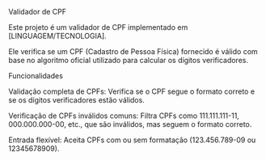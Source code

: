 Validador de CPF 

Este projeto é um validador de CPF implementado em [LINGUAGEM/TECNOLOGIA]. 

Ele verifica se um CPF (Cadastro de Pessoa Física) fornecido é válido com base no algoritmo oficial utilizado para calcular os dígitos verificadores.

Funcionalidades 

Validação completa de CPFs: Verifica se o CPF segue o formato correto e se os dígitos verificadores estão válidos.

Verificação de CPFs inválidos comuns: Filtra CPFs como 111.111.111-11, 000.000.000-00, etc., que são inválidos, mas seguem o formato correto.

Entrada flexível: Aceita CPFs com ou sem formatação (123.456.789-09 ou 12345678909).
